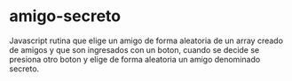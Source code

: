 # amigo-secreto
Javascript rutina que elige un amigo de forma aleatoria de un array creado de amigos y que son ingresados con un boton, cuando se decide se presiona otro boton y elige de forma aleatoria un amigo denominado secreto.
